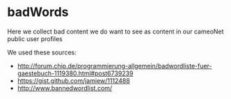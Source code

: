 badWords
========

Here we collect bad content we do want to see as content in our cameoNet public user profiles

We used these sources:
* http://forum.chip.de/programmierung-allgemein/badwordliste-fuer-gaestebuch-1119380.html#post6739239
* https://gist.github.com/jamiew/1112488
* http://www.bannedwordlist.com/
